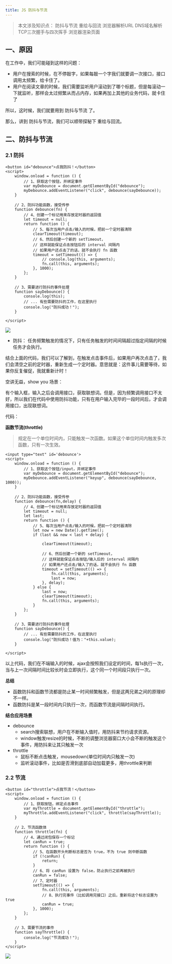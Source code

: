 ```yaml
---
title: JS 防抖与节流
---
```


>本文涉及知识点：
>防抖与节流
>重绘与回流
>浏览器解析URL
>DNS域名解析
>TCP三次握手与四次挥手
>浏览器渲染页面

## 一、原因

在工作中，我们可能碰到这样的问题：
* 用户在搜索的时候，在不停敲字，如果每敲一个字我们就要调一次接口，接口调用太频繁，给卡住了。
* 用户在阅读文章的时候，我们需要监听用户滚动到了哪个标题，但是每滚动一下就监听，那样会太过频繁从而占内存，如果再加上其他的业务代码，就卡住了

所以，这时候，我们就要用到 防抖与节流 了。

那么，讲到 防抖与节流，我们可以顺带探秘下 重绘与回流。

## 二、防抖与节流

### 2.1 防抖

```html?linenums
<button id="debounce">点我防抖！</button>
<script>
	window.onload = function () {
		// 1、获取这个按钮，并绑定事件
		var myDebounce = document.getElementById("debounce");
		myDebounce.addEventListener("click", debounce(sayDebounce));
	}

	// 2、防抖功能函数，接受传参
	function debounce(fn) {
		// 4、创建一个标记用来存放定时器的返回值
		let timeout = null;
		return function () {
			// 5、每次当用户点击/输入的时候，把前一个定时器清除
			clearTimeout(timeout);
			// 6、然后创建一个新的 setTimeout，
			// 这样就能保证点击按钮后的 interval 间隔内
			// 如果用户还点击了的话，就不会执行 fn 函数
			timeout = setTimeout(() => {
				// console.log(this, arguments);
				fn.call(this, arguments);
			}, 1000);
		};
	}

	// 3、需要进行防抖的事件处理
	function sayDebounce() {
		console.log(this);
		// ... 有些需要防抖的工作，在这里执行
		console.log("防抖成功！");
	}

</script>
```

![](https://user-gold-cdn.xitu.io/2019/3/12/169721dc213d832b?imageslim)


* 防抖： 任务频繁触发的情况下，只有任务触发的时间间隔超过指定间隔的时候任务才会执行。

结合上面的代码，我们可以了解到，在触发点击事件后，如果用户再次点击了，我们会清空之前的定时器，重新生成一个定时器。意思就是：这件事儿需要等待，如果你反复催促，我就重新计时！

空讲无益，show you 场景：

有个输入框，输入之后会调用接口，获取联想词。但是，因为频繁调用接口不太好，所以我们在代码中使用防抖功能，只有在用户输入完毕的一段时间后，才会调用接口，出现联想词。

代码：

**函数节流(throttle)**
>规定在一个单位时间内，只能触发一次函数。如果这个单位时间内触发多次函数，只有一次生效。

```html?linenums
<input type="text" id='debounce'>
<script>
	window.onload = function () {
		// 1、获取这个按钮/input，并绑定事件
		var myDebounce = document.getElementById("debounce");
		myDebounce.addEventListener("keyup", debounce(sayDebounce, 1000));
	}

	// 2、防抖功能函数，接受传参
	function debounce(fn,delay) {
		// 4、创建一个标记用来存放定时器的返回值
		let timeout = null;
		let last;
		return function () {
			// 5、每次当用户点击/输入的时候，把前一个定时器清除
			let now = new Date().getTime();
			if (last && now < last + delay) {

				clearTimeout(timeout);

				// 6、然后创建一个新的 setTimeout，
				// 这样就能保证点击按钮/输入后的 interval 间隔内
				// 如果用户还点击/输入了的话，就不会执行 fn 函数
				timeout = setTimeout(() => {
					fn.call(this, arguments);
					last = now;
				}, delay);
			} else {
				last = now;
				clearTimeout(timeout);
				fn.call(this, arguments);
			}
		};
	}

	// 3、需要进行防抖的事件处理
	function sayDebounce() {
		// ... 有些需要防抖的工作，在这里执行
		console.log("防抖成功！值为："+this.value);
	}

</script>
```

以上代码，我们在不端输入的时候，ajax会按照我们设定的时间，每1s执行一次，当与上一次间隔时间比较长时会立即执行，这个同一个时间段只执行一次。

**总结**

* 函数防抖和函数节流都是防止某一时间频繁触发，但是这两兄弟之间的原理却不一样。
* 函数防抖是某一段时间内只执行一次，而函数节流是间隔时间执行。

**结合应用场景**

* debounce
    * search搜索联想，用户在不断输入值时，用防抖来节约请求资源。
    * window触发resize的时候，不断的调整浏览器窗口大小会不断的触发这个事件，用防抖来让其只触发一次
* throttle
    *  鼠标不断点击触发，mousedown(单位时间内只触发一次)
    *  监听滚动事件，比如是否滑到底部自动加载更多，用throttle来判断

### 2.2 节流

```html?linenums
<button id="throttle">点我节流！</button>
<script>
	window.onload = function () {
		// 1、获取按钮，绑定点击事件
		var myThrottle = document.getElementById("throttle");
		myThrottle.addEventListener("click", throttle(sayThrottle));
	}

	// 2、节流函数体
	function throttle(fn) {
		// 4、通过闭包保存一个标记
		let canRun = true;
		return function () {
			// 5、在函数开头判断标志是否为 true，不为 true 则中断函数
			if (!canRun) {
				return;
			}
			// 6、将 canRun 设置为 false，防止执行之前再被执行
			canRun = false;
			// 7、定时器
			setTimeout(() => {
				fn.call(this, arguments);
				// 8、执行完事件（比如调用完接口）之后，重新将这个标志设置为 true
				canRun = true;
			}, 1000);
		};
	}

	// 3、需要节流的事件
	function sayThrottle() {
		console.log("节流成功！");
	}
</script>
```
![](https://user-gold-cdn.xitu.io/2019/3/12/169721de93ace1d0?imageslim)